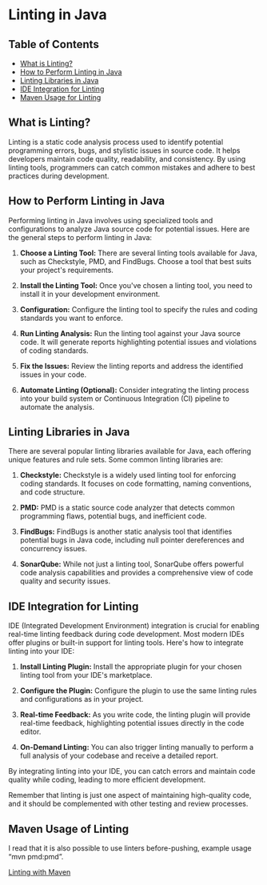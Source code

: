 # Linting in Java

## Table of Contents
- [What is Linting?](#what-is-linting)
- [How to Perform Linting in Java](#how-to-perform-linting-in-java)
- [Linting Libraries in Java](#linting-libraries-in-java)
- [IDE Integration for Linting](#ide-integration-for-linting)
- [Maven Usage for Linting](#maven-usage-for-linting)

## What is Linting?
Linting is a static code analysis process used to identify potential programming errors, bugs, and stylistic issues in source code. It helps developers maintain code quality, readability, and consistency. By using linting tools, programmers can catch common mistakes and adhere to best practices during development.

## How to Perform Linting in Java
Performing linting in Java involves using specialized tools and configurations to analyze Java source code for potential issues. Here are the general steps to perform linting in Java:

1. **Choose a Linting Tool:** There are several linting tools available for Java, such as Checkstyle, PMD, and FindBugs. Choose a tool that best suits your project's requirements.

2. **Install the Linting Tool:** Once you've chosen a linting tool, you need to install it in your development environment.

3. **Configuration:** Configure the linting tool to specify the rules and coding standards you want to enforce.

4. **Run Linting Analysis:** Run the linting tool against your Java source code. It will generate reports highlighting potential issues and violations of coding standards.

5. **Fix the Issues:** Review the linting reports and address the identified issues in your code.

6. **Automate Linting (Optional):** Consider integrating the linting process into your build system or Continuous Integration (CI) pipeline to automate the analysis.

## Linting Libraries in Java
There are several popular linting libraries available for Java, each offering unique features and rule sets. Some common linting libraries are:

1. **Checkstyle:** Checkstyle is a widely used linting tool for enforcing coding standards. It focuses on code formatting, naming conventions, and code structure.

2. **PMD:** PMD is a static source code analyzer that detects common programming flaws, potential bugs, and inefficient code.

3. **FindBugs:** FindBugs is another static analysis tool that identifies potential bugs in Java code, including null pointer dereferences and concurrency issues.

4. **SonarQube:** While not just a linting tool, SonarQube offers powerful code analysis capabilities and provides a comprehensive view of code quality and security issues.

## IDE Integration for Linting
IDE (Integrated Development Environment) integration is crucial for enabling real-time linting feedback during code development. Most modern IDEs offer plugins or built-in support for linting tools. Here's how to integrate linting into your IDE:

1. **Install Linting Plugin:** Install the appropriate plugin for your chosen linting tool from your IDE's marketplace.

2. **Configure the Plugin:** Configure the plugin to use the same linting rules and configurations as in your project.

3. **Real-time Feedback:** As you write code, the linting plugin will provide real-time feedback, highlighting potential issues directly in the code editor.

4. **On-Demand Linting:** You can also trigger linting manually to perform a full analysis of your codebase and receive a detailed report.

By integrating linting into your IDE, you can catch errors and maintain code quality while coding, leading to more efficient development.

Remember that linting is just one aspect of maintaining high-quality code, and it should be complemented with other testing and review processes.

## Maven Usage of Linting
I read that it is also possible to use linters before-pushing, example usage “mvn pmd:pmd”.

[Linting with Maven](https://medium.com/@serap_karhan/java-linting-ve-kod-analizi-b%C3%B6l%C3%BCm-1-linter-nedir-16f806e56edc)